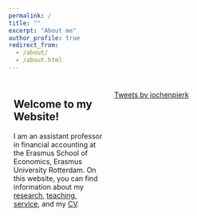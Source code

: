 ```yaml
---
permalink: /
title: ""
excerpt: "About me"
author_profile: true
redirect_from: 
  - /about/
  - /about.html
---
```

<html>
<head>
<style>
* {
  box-sizing: border-box;
}
/* Create two equal columns that floats next to each other */
.column {
  float: left;
  width: 50%;
  padding: 10px;
  }
.left {
  width: 75%;
}

.right {
  width: 25%;
}

  </style>
</head>
<body>
<div class="row">
  <div class="column" >
    <h2>Welcome to my Website! </h2>
    <p> I am an assistant professor in financial accounting at the Erasmus School of Economics, Erasmus University Rotterdam. On this website, you can find information about my <a href= "https://jochenpierk.github.io/home/research/">research</a>, <a href= "https://jochenpierk.github.io/home/teaching/">teaching</a>, <a href= "https://jochenpierk.github.io/home/service/">service</a>, and my <a href="https://jochenpierk.github.io/home/cv/">CV</a>.  </p>
  </div>
  <div class="column" >
    <p>
    <a class="twitter-timeline" href="https://twitter.com/jochenpierk?ref_src=twsrc%5Etfw">Tweets by jochenpierk</a> <script async src="https://platform.twitter.com/widgets.js" charset="utf-8"></script> 
  </div>
</div>
</body>
</html>




  


